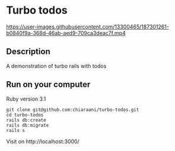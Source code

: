 # Turbo todos


https://user-images.githubusercontent.com/13300465/187301261-b0840f9a-368d-46ab-aed9-709ca3deac7f.mp4


## Description
A demonstration of turbo rails with todos

## Run on your computer

Ruby version 3.1

```
git clone git@github.com:chiaraani/turbo-todos.git
cd turbo-todos
rails db:create
rails db:migrate
rails s
```

Visit on http://localhost:3000/
